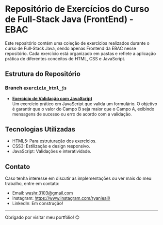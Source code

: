# Repositório de Exercícios do Curso de Full-Stack Java (FrontEnd) - EBAC

Este repositório contém uma coleção de exercícios realizados durante o curso de Full-Stack Java, sendo apenas Frontend da EBAC nesse repositório. Cada exercício está organizado em pastas e reflete a aplicação prática de diferentes conceitos de HTML, CSS e JavaScript.

## Estrutura do Repositório

### Branch `exercicio_html_js`

- **[Exercício de Validação com JavaScript](./exercicio_html_js_project/)**  
  Um exercício prático em JavaScript que valida um formulário. O objetivo é garantir que o valor do Campo B seja maior que o Campo A, exibindo mensagens de sucesso ou erro de acordo com a validação.

## Tecnologias Utilizadas

- HTML5: Para estruturação dos exercícios.
- CSS3: Estilização e design responsivo.
- JavaScript: Validações e interatividade.

## Contato

Caso tenha interesse em discutir as implementações ou ver mais do meu trabalho, entre em contato:

- Email: washr.3103@gmail.com
- Instagram: https://www.instagram.com/ryanleall/
- LinkedIn: Em construção!

---

Obrigado por visitar meu portfólio! 😊

